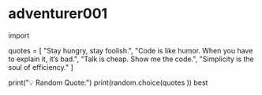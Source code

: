 # adventurer001
import  

quotes = [
    "Stay hungry, stay foolish.",
    "Code is like humor. When you have to explain it, it’s bad.",
    "Talk is cheap. Show me the code.",
    "Simplicity is the soul of efficiency."
]

print("💡 Random Quote:")
print(random.choice(quotes ))
best
